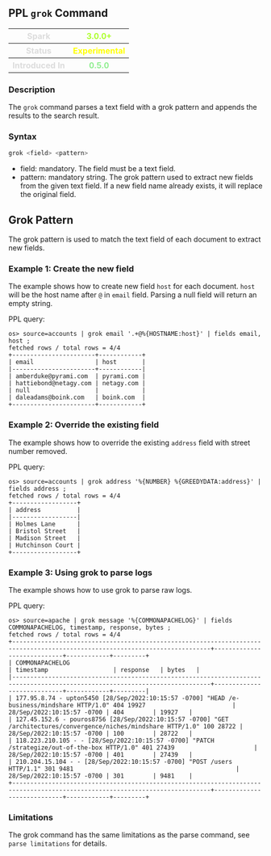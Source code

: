 ## PPL `grok` Command

<table>
  <tr>
    <th style="color:gainsboro;">Spark</th>
    <th style="color:greenyellow;">3.0.0+ </th>
  </tr>
  <tr>
    <th style="color:gainsboro;">Status</th>
    <th style="color:yellow;">Experimental</th>
  </tr>
  <tr>
    <th style="color:gainsboro;">Introduced In</th>
    <th style="color:lightgreen;">0.5.0</th>
  </tr>
</table>


### Description
The ``grok`` command parses a text field with a grok pattern and appends the results to the search result.


### Syntax
```sql
grok <field> <pattern>
```

* field: mandatory. The field must be a text field.
* pattern: mandatory string. The grok pattern used to extract new fields from the given text field. If a new field name already exists, it will replace the original field.

## Grok Pattern


The grok pattern is used to match the text field of each document to extract new fields.

### Example 1: Create the new field

The example shows how to create new field ``host`` for each document. ``host`` will be the host name after ``@`` in ``email`` field. Parsing a null field will return an empty string.

PPL query:

    os> source=accounts | grok email '.+@%{HOSTNAME:host}' | fields email, host ;
    fetched rows / total rows = 4/4
    +-----------------------+------------+
    | email                 | host       |
    |-----------------------+------------|
    | amberduke@pyrami.com  | pyrami.com |
    | hattiebond@netagy.com | netagy.com |
    | null                  |            |
    | daleadams@boink.com   | boink.com  |
    +-----------------------+------------+


### Example 2: Override the existing field

The example shows how to override the existing ``address`` field with street number removed.

PPL query:

    os> source=accounts | grok address '%{NUMBER} %{GREEDYDATA:address}' | fields address ;
    fetched rows / total rows = 4/4
    +------------------+
    | address          |
    |------------------|
    | Holmes Lane      |
    | Bristol Street   |
    | Madison Street   |
    | Hutchinson Court |
    +------------------+

### Example 3: Using grok to parse logs

The example shows how to use grok to parse raw logs.

PPL query:

    os> source=apache | grok message '%{COMMONAPACHELOG}' | fields COMMONAPACHELOG, timestamp, response, bytes ;
    fetched rows / total rows = 4/4
    +-----------------------------------------------------------------------------------------------------------------------------+----------------------------+------------+---------+
    | COMMONAPACHELOG                                                                                                             | timestamp                  | response   | bytes   |
    |-----------------------------------------------------------------------------------------------------------------------------+----------------------------+------------+---------|
    | 177.95.8.74 - upton5450 [28/Sep/2022:10:15:57 -0700] "HEAD /e-business/mindshare HTTP/1.0" 404 19927                        | 28/Sep/2022:10:15:57 -0700 | 404        | 19927   |
    | 127.45.152.6 - pouros8756 [28/Sep/2022:10:15:57 -0700] "GET /architectures/convergence/niches/mindshare HTTP/1.0" 100 28722 | 28/Sep/2022:10:15:57 -0700 | 100        | 28722   |
    | 118.223.210.105 - - [28/Sep/2022:10:15:57 -0700] "PATCH /strategize/out-of-the-box HTTP/1.0" 401 27439                      | 28/Sep/2022:10:15:57 -0700 | 401        | 27439   |
    | 210.204.15.104 - - [28/Sep/2022:10:15:57 -0700] "POST /users HTTP/1.1" 301 9481                                             | 28/Sep/2022:10:15:57 -0700 | 301        | 9481    |
    +-----------------------------------------------------------------------------------------------------------------------------+----------------------------+------------+---------+

### Limitations

The grok command has the same limitations as the parse command, see `parse limitations` for details.
